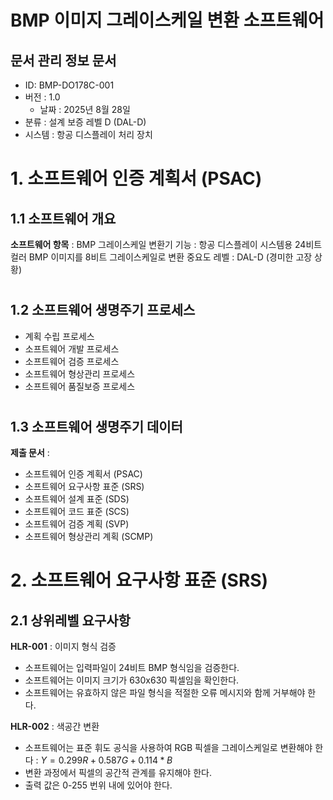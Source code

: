 # BMP 이미지 그레이스케일 변환 소프트웨어

## 문서 관리 정보 문서
- ID: BMP-DO178C-001
- 버전 : 1.0
  - 날짜 : 2025년 8월 28일
- 분류 : 설계 보증 레벨 D (DAL-D)
- 시스템 : 항공 디스플레이 처리 장치
# 

# 1. 소프트웨어 인증 계획서 (PSAC)
## 1.1 소프트웨어 개요 
__소프트웨어 항목__ : BMP 그레이스케일 변환기 기능 : 항공 디스플레이 시스템용 24비트 컬러 BMP 이미지를 8비트 그레이스케일로 변환 중요도 레벨 : DAL-D (경미한 고장 상황)
#
 
## 1.2 소프트웨어 생명주기 프로세스

- 계획 수립 프로세스
- 소프트웨어 개발 프로세스
- 소프트웨어 검증 프로세스
- 소프트웨어 형상관리 프로세스
- 소프트웨어 품질보증 프로세스
#

## 1.3 소프트웨어 생명주기 데이터
__제출 문서__ :
- 소프트웨어 인증 계획서 (PSAC)
- 소프트웨어 요구사항 표준 (SRS)
- 소프트웨어 설계 표준 (SDS)
- 소프트웨어 코드 표준 (SCS)
- 소프트웨어 검증 계획 (SVP)
- 소프트웨어 형상관리 계획 (SCMP)
#

# 2. 소프트웨어 요구사항 표준 (SRS)
## 2.1 상위레벨 요구사항

__HLR-001__ : 이미지 형식 검증
- 소프트웨어는 입력파일이 24비트 BMP 형식임을 검증한다.
- 소프트웨어는 이미지 크기가 630x630 픽셀임을 확인한다.
- 소프트웨어는 유효하지 않은 파일 형식을 적절한 오류 메시지와 함께 거부해야 한다.

__HLR-002__ : 색공간 변환
- 소프트웨어는 표준 휘도 공식을 사용하여 RGB 픽셀을 그레이스케일로 변환해야 한다 : $Y = 0.299R + 0.587G + 0.114*B$
- 변환 과정에서 픽셀의 공간적 관계를 유지해야 한다.
- 출력 값은 0-255 번위 내에 있어야 한다.
